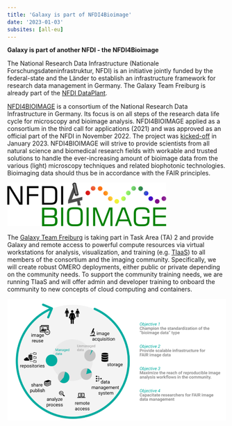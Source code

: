 ```yaml
---
title: 'Galaxy is part of NFDI4Bioimage'
date: '2023-01-03'
subsites: [all-eu]
---
```


**Galaxy is part of another NFDI - the NFDI4Bioimage**

The National Research Data Infrastructure (Nationale Forschungsdateninfrastruktur, NFDI) is an initiative jointly funded by the federal-state and the Länder to establish an infrastructure framework for research data management in Germany. The Galaxy Team Freiburg is already part of the [NFDI DataPlant](https://www.nfdi4plants.de/).

[NFDI4BIOIMAGE](https://nfdi4bioimage.de/en/start) is a consortium of the National Research Data Infrastructure  in Germany. Its focus is on all steps of the research data life cycle for microscopy and bioimage analysis. NFDI4BIOIMAGE applied as a consortium in the third call for applications (2021) and was approved as an official part of the NFDI in November 2022. The project was [kicked-off](https://www.hhu.de/news-einzelansicht/page?tx_news_pi1%5Bnews%5D=37167&cHash=629f9d432a9bfeb1341141829d8490d4) in January 2023. 
NFDI4BIOIMAGE will strive to provide scientists from all natural science and biomedical research fields with workable and trusted solutions to handle the ever-increasing amount of bioimage data from the various (light) microscopy techniques and related biophotonic technologies. Bioimaging data should thus be in accordance with the FAIR principles.


<div class="center">

![NFDI4Bioimage Logo](logo.png)

</div>

The [Galaxy Team Freiburg](https://usegalaxy-eu.github.io/people) is taking part in Task Area (TA) 2 and provide Galaxy and remote access to powerful compute resources via virtual workstations for analysis, visualization, and training (e.g. [TIaaS](https://usegalaxy-eu.github.io/tiaas)) to all members of the consortium and the imaging community. Specifically, we will create robust OMERO deployments, either public or private depending on the community needs.
To support the community training needs, we are running TIaaS and will offer admin and developer training to onboard the community to new concepts of cloud computing and containers.


<div class="center">

![Project Overview](overview_project.png)

</div>




